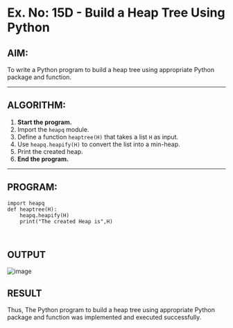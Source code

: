 # Ex. No: 15D - Build a Heap Tree Using Python

## AIM:
To write a Python program to build a heap tree using appropriate Python package and function.

---

## ALGORITHM:

1. **Start the program.**
2. Import the `heapq` module.
3. Define a function `heaptree(H)` that takes a list `H` as input.
4. Use `heapq.heapify(H)` to convert the list into a min-heap.
5. Print the created heap.
6. **End the program.**

---

## PROGRAM:

```
import heapq
def heaptree(H):
    heapq.heapify(H)
    print("The created Heap is",H)



```

## OUTPUT
![image](https://github.com/user-attachments/assets/8aacff5a-ac93-4792-8e27-c1dc695d1f02)


## RESULT
Thus, The Python program to build a heap tree using appropriate Python package and function was implemented and executed successfully.
